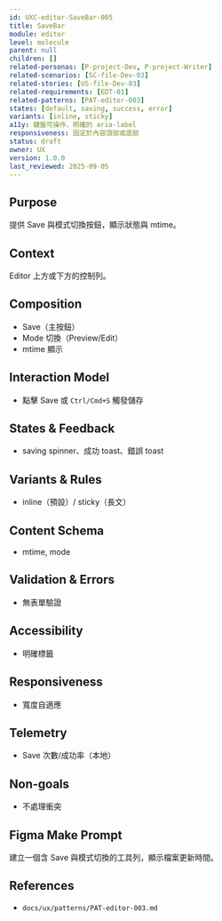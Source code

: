 ```yaml
---
id: UXC-editor-SaveBar-005
title: SaveBar
module: editor
level: molecule
parent: null
children: []
related-personas: [P-project-Dev, P-project-Writer]
related-scenarios: [SC-file-Dev-03]
related-stories: [US-file-Dev-03]
related-requirements: [EDT-01]
related-patterns: [PAT-editor-003]
states: [default, saving, success, error]
variants: [inline, sticky]
a11y: 鍵盤可操作、明確的 aria-label
responsiveness: 固定於內容頂部或底部
status: draft
owner: UX
version: 1.0.0
last_reviewed: 2025-09-05
---
```


## Purpose
提供 Save 與模式切換按鈕，顯示狀態與 mtime。

## Context
Editor 上方或下方的控制列。

## Composition
- Save（主按鈕）
- Mode 切換（Preview/Edit）
- mtime 顯示

## Interaction Model
- 點擊 Save 或 `Ctrl/Cmd+S` 觸發儲存

## States & Feedback
- saving spinner、成功 toast、錯誤 toast

## Variants & Rules
- inline（預設）/ sticky（長文）

## Content Schema
- mtime, mode

## Validation & Errors
- 無表單驗證

## Accessibility
- 明確標籤

## Responsiveness
- 寬度自適應

## Telemetry
- Save 次數/成功率（本地）

## Non-goals
- 不處理衝突

## Figma Make Prompt
建立一個含 Save 與模式切換的工具列，顯示檔案更新時間。

## References
- `docs/ux/patterns/PAT-editor-003.md`
